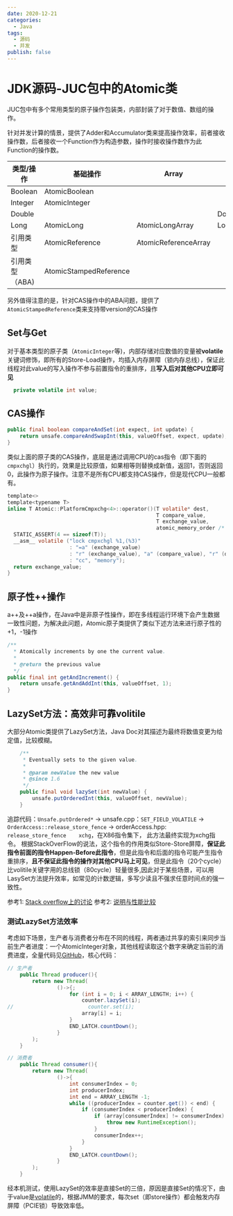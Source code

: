 ```yaml
---
date: 2020-12-21
categories:
  - Java
tags:
  - 源码
  - 并发
publish: false
---
```


# JDK源码-JUC包中的Atomic类

JUC包中有多个常用类型的原子操作包装类，内部封装了对于数值、数组的操作。

针对并发计算的情景，提供了Adder和Accumulator类来提高操作效率，前者接收操作数，后者接收一个Function作为构造参数，操作时接收操作数作为此Function的操作数。

类型/操作 | 基础操作 | Array | Adder | Accumulator
------|------|-------|-------|------------
Boolean | AtomicBoolean |  |  |
Integer | AtomicInteger |  |  |
Double |  |  | DoubleAdder | DoubleAccumulator
Long | AtomicLong | AtomicLongArray | LongAdder | LongAccumulator
引用类型 | AtomicReference | AtomicReferenceArray |  |
引用类型（ABA) | AtomicStampedReference| | |

另外值得注意的是，针对CAS操作中的ABA问题，提供了```AtomicStampedReference```类来支持带version的CAS操作

## Set与Get

对于基本类型的原子类（```AtomicInteger```等)，内部存储对应数值的变量被**volatile**关键词修饰，即所有的Store-Load操作，均插入内存屏障（锁内存总线），保证此线程对此value的写入操作不参与前置指令的重排序，且**写入后对其他CPU立即可见**

```java
  private volatile int value;
```

## CAS操作

```java
public final boolean compareAndSet(int expect, int update) {
    return unsafe.compareAndSwapInt(this, valueOffset, expect, update);
}
```

类似上面的原子类的CAS操作，底层是通过调用CPU的cas指令（即下面的```cmpxchgl```）执行的，效果是比较原值，如果相等则替换成新值，返回1，否则返回0，此操作为原子操作。注意不是所有CPU都支持CAS操作，但是现代CPU一般都有。

```c
template<>
template<typename T>
inline T Atomic::PlatformCmpxchg<4>::operator()(T volatile* dest,
                                                T compare_value,
                                                T exchange_value,
                                                atomic_memory_order /* order */) const {
  STATIC_ASSERT(4 == sizeof(T));
  __asm__ volatile ("lock cmpxchgl %1,(%3)"
                    : "=a" (exchange_value)
                    : "r" (exchange_value), "a" (compare_value), "r" (dest)
                    : "cc", "memory");
  return exchange_value;
}
```

## 原子性++操作

a++及++a操作，在Java中是非原子性操作，即在多线程运行环境下会产生数据一致性问题，为解决此问题，Atomic原子类提供了类似下述方法来进行原子性的+1，-1操作

```java
/**
  * Atomically increments by one the current value.
  *
  * @return the previous value
  */
public final int getAndIncrement() {
    return unsafe.getAndAddInt(this, valueOffset, 1);
}
```

## LazySet方法：高效非可靠volitile

大部分Atomic类提供了LazySet方法，Java Doc对其描述为最终将数值变更为给定值，比较模糊。

```java
    /**
     * Eventually sets to the given value.
     *
     * @param newValue the new value
     * @since 1.6
     */
    public final void lazySet(int newValue) {
        unsafe.putOrderedInt(this, valueOffset, newValue);
    }
```

追踪代码：```Unsafe.putOrdered*``` -> unsafe.cpp：```SET_FIELD_VOLATILE``` -> ```OrderAccess::release_store_fence``` -> orderAccess.hpp: ```release_store_fence    xchg```，在X86指令集下， 此方法最终实现为xchg指令。
根据StackOverFlow的说法，这个指令的作用类似Store-Store屏障，**保证此指令前面的指令Happen-Before此指令**，但是此指令和后面的指令可能产生指令重排序，**且不保证此指令的操作对其他CPU马上可见**，但是此指令（20个cycle）比volitile关键字用的总线锁（80cycle）轻量很多,因此对于某些场景，可以用LasySet方法提升效率，如常见的计数逻辑，多写少读且不强求任意时间点的强一致性。

参考1: [Stack overflow上的讨论](https://stackoverflow.com/questions/1468007/atomicinteger-lazyset-vs-set)
参考2: [说明与性能比较](http://psy-lob-saw.blogspot.com/2012/12/atomiclazyset-is-performance-win-for.html)

### 测试LazySet方法效率

考虑如下场景，生产者与消费者分布在不同的线程，两者通过共享的索引来同步当前生产者进度：一个AtomicInteger对象，其他线程读取这个数字来确定当前的消费进度，全量代码见[GitHub](https://github.com/kkyeer/JavaPlayground/blob/master/src/main/java/concurrent/lab/TestAtomicLazySetCatch.java)，核心代码：

```java
// 生产者
    public Thread producer(){
        return new Thread(
                ()->{;
                    for (int i = 0; i < ARRAY_LENGTH; i++) {
                        counter.lazySet(i);
//                        counter.set(i);
                        array[i] = i;
                    }
                    END_LATCH.countDown();
                }
        );
    }
```

```java
// 消费者
    public Thread consumer(){
        return new Thread(
                ()->{
                    int consumerIndex = 0;
                    int producerIndex;
                    int end = ARRAY_LENGTH -1;
                    while ((producerIndex = counter.get()) < end) {
                        if (consumerIndex < producerIndex) {
                            if (array[consumerIndex] != consumerIndex) {
                                throw new RuntimeException();
                            }
                            consumerIndex++;
                        }
                    }
                    END_LATCH.countDown();
                }
        );
    }
```

经本机测试，使用LazySet的效率是直接Set的三倍，原因是直接Set的情况下，由于value是[volatile](https://www.tpfuture.top/views/java/jdk/java.util/concurrent/volatile.html)的，根据JMM的要求，每次set（即store操作）都会触发内存屏障（PCIE锁）导致效率低。

## 
